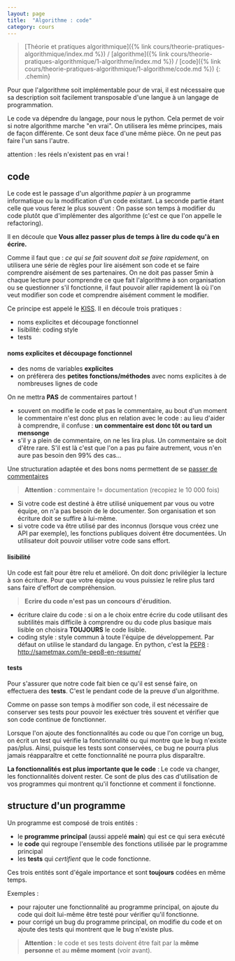 ```yaml
---
layout: page
title:  "Algorithme : code"
category: cours
---
```


> [Théorie et pratiques algorithmique]({% link cours/theorie-pratiques-algorithmique/index.md %}) / [algorithme]({% link cours/theorie-pratiques-algorithmique/1-algorithme/index.md %}) / [code]({% link cours/theorie-pratiques-algorithmique/1-algorithme/code.md %})
{: .chemin}

Pour que l'algorithme soit implémentable pour de vrai, il est nécessaire que sa description soit facilement transposable d'une langue à un langage de programmation.

Le code va dépendre du langage, pour nous le python. Cela permet de voir si notre algorithme marche "en vrai". On utilisera les même principes, mais de façon différente. Ce sont deux face d'une même pièce. On ne peut pas faire l'un sans l'autre.


attention : les réels n'existent pas en vrai !


## code

Le code est le passage d'un algorithme *papier* à un programme informatique ou la modification d'un code existant. La seconde partie étant celle que vous ferez le plus souvent : On passe son temps à modifier du code plutôt que d'implémenter des algorithme (c'est ce que l'on appelle le refactoring). 

Il en découle que **Vous allez passer plus de temps à lire du code qu'à en écrire.** 

Comme il faut que : *ce qui se fait souvent doit se faire rapidement*, on utilisera une série de règles pour lire aisément son code et se faire comprendre aisément de ses partenaires.
On ne doit pas passer 5min à chaque lecture pour comprendre ce que fait l'algorithme à son organisation ou se questionner s'il fonctionne, il faut pouvoir aller rapidement là où l'on veut modifier son code et comprendre aisément comment le modifier.

Ce principe est appelé le  [KISS](https://fr.wikipedia.org/wiki/Principe_KISS). Il en découle trois pratiques :

* noms explicites et découpage fonctionnel 
* lisibilité: coding style
* tests

#### noms explicites et découpage fonctionnel 

* des noms de variables **explicites** 
* on préfèrera des **petites fonctions/méthodes** avec noms explicites à de nombreuses lignes de code


On ne mettra **PAS** de commentaires partout ! 

* souvent on modifie le code et pas le commentaire, au bout d'un moment le commentaire n'est donc plus en relation avec le code : au lieu d'aider à comprendre, il confuse : **un commentaire est donc tôt ou tard un mensonge**
* s'il y a plein de commentaire, on ne les lira plus. Un commentaire se doit d'être rare. S'il est là c'est que l'on a pas pu faire autrement, vous n'en aure pas besoin den 99% des cas...


Une structuration adaptée et des bons noms permettent de se [passer de commentaires](https://www.developpez.com/actu/150066/Programmation-quand-faut-il-commenter-son-code-Google-s-invite-dans-le-debat-et-montre-que-les-commentaires-peuvent-tres-souvent-etre-evites/)



>**Attention** : commentaire != documentation (recopiez le 10 000 fois)

* Si votre code est destiné à être utilisé uniquement par vous ou votre équipe, on n'a pas besoin de le documenter. Son organisation et son écriture doit se suffire à lui-même.
* si votre code va être utilisé par des inconnus (lorsque vous créez une API par exemple), les fonctions publiques doivent être documentées. Un utilisateur doit pouvoir utiliser votre code sans effort.



#### lisibilité

Un code est fait pour être relu et amélioré. On doit donc privilégier la lecture à son écriture. Pour que votre équipe ou vous puissiez le relire plus tard sans faire d'effort de compréhension. 

>**Ecrire du code n'est pas un concours d'érudition.**

* écriture claire du code : si on a le choix entre écrire du code utilisant des subtilités mais difficile à comprendre ou du code plus basique mais lisible on choisira **TOUJOURS** le code lisible.
* coding style : style commun à toute l'équipe de développement. Par défaut on utilise le standard du langage. En python, c'est la  [PEP8](https://www.python.org/dev/peps/pep-0008/) : http://sametmax.com/le-pep8-en-resume/ 

#### tests

Pour s'assurer que notre code fait bien ce qu'il est sensé faire, on effectuera des **tests**. C'est le pendant code de la preuve d'un algorithme.

Comme on passe son temps à modifier son code, il est nécessaire de conserver ses tests pour pouvoir les exéctuer très souvent et vérifier que son code continue de fonctionner.

Lorsque l'on ajoute des fonctionnalités au code ou que l'on corrige un bug, on écrit un test qui vérifie la fonctionnalité ou qui montre que le bug n'existe pas/plus. Ainsi, puisque les tests sont conservées, ce bug ne pourra plus jamais réapparaître et cette fonctionnalité ne pourra plus disparaître.

**La fonctionnalités est plus importante que le code** : Le code va changer, les fonctionnalités doivent rester.
Ce sont de plus des cas d'utilisation de vos programmes qui montrent qu'il fonctionne et comment il fonctionne.

## structure d'un programme

Un programme est composé de trois entités :

* le **programme principal** (aussi appelé **main**) qui est ce qui sera exécuté
* le **code** qui regroupe l'ensemble des fonctions utilisée par le programme principal
* les **tests** qui *certifient* que le code fonctionne.

Ces trois entités sont d'égale importance et sont **toujours** codées en même temps.

Exemples :

* pour rajouter une fonctionnalité au programme principal, on ajoute du code qui doit lui-même être testé pour vérifier qu'il fonctionne.
* pour corrigé un bug du programme principal, on modifie du code et on ajoute des tests qui montrent que le bug n'existe plus.

>**Attention** : le code et ses tests doivent être fait par la **même personne** et au **même moment** (voir avant).
